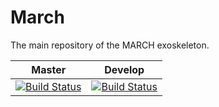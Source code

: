 # March
The main repository of the MARCH exoskeleton.

| Master | Develop |
|:------:|:-------:|
| [![Build Status](https://api.travis-ci.com/project-march/march.svg?branch=master)](https://travis-ci.com/project-march/march) | [![Build Status](https://api.travis-ci.com/project-march/march.svg?branch=develop)](https://travis-ci.com/project-march/march) |  [![Build Status](https://travis-ci.com/project-march/march.svg?branch=develop)](https://travis-ci.com/project-march/march) |
